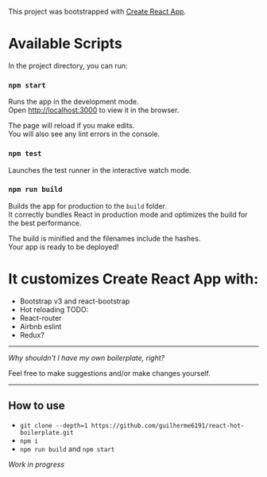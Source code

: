 This project was bootstrapped with [Create React App](https://github.com/facebookincubator/create-react-app).

# Available Scripts

In the project directory, you can run:

### `npm start`

Runs the app in the development mode.<br>
Open [http://localhost:3000](http://localhost:3000) to view it in the browser.

The page will reload if you make edits.<br>
You will also see any lint errors in the console.

### `npm test`

Launches the test runner in the interactive watch mode.<br>

### `npm run build`

Builds the app for production to the `build` folder.<br>
It correctly bundles React in production mode and optimizes the build for the best performance.

The build is minified and the filenames include the hashes.<br>
Your app is ready to be deployed!


# It customizes Create React App with:

- Bootstrap v3 and react-bootstrap
- Hot reloading
TODO:
- React-router
- Airbnb eslint
- Redux?

-------------------------------------------

*Why shouldn't I have my own boilerplate, right?*

Feel free to make suggestions and/or make changes yourself.

-------------------------------------------

## How to use

- `git clone --depth=1 https://github.com/guilherme6191/react-hot-boilerplate.git`
- `npm i`
- `npm run build` and `npm start`


*Work in progress*
